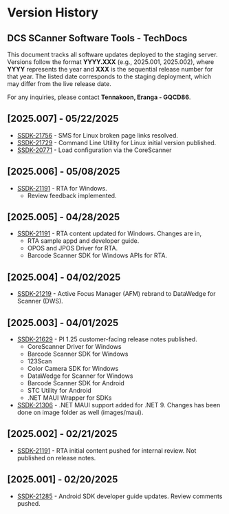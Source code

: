 # Version History
## DCS SCanner Software Tools - TechDocs

This document tracks all software updates deployed to the staging server. Versions follow the format **YYYY.XXX** (e.g., 2025.001, 2025.002), where **YYYY** represents the year and **XXX** is the sequential release number for that year. The listed date corresponds to the staging deployment, which may differ from the live release date.  

For any inquiries, please contact **Tennakoon, Eranga - GQCD86**. 

## [2025.007] - 05/22/2025
- [SSDK-21756](https://jira.zebra.com/browse/SSDK-21756) - SMS for Linux broken page links resolved.
- [SSDK-21729](https://jira.zebra.com/browse/SSDK-21729) - Command Line Utility for Linux initial version published.
- [SSDK-20771](https://jira.zebra.com/browse/SSDK-20771) - Load configuration via the CoreScanner

## [2025.006] - 05/08/2025
- [SSDK-21191](https://jira.zebra.com/browse/SSDK-21191) - RTA for Windows.
    - Review feedback implemented.

## [2025.005] - 04/28/2025
- [SSDK-21191](https://jira.zebra.com/browse/SSDK-21191) - RTA content updated for Windows. Changes are in,
    - RTA sample appd and developer guide.
    - OPOS and JPOS Driver for RTA.
    - Barcode Scanner SDK for Windows APIs for RTA.

## [2025.004] - 04/02/2025
- [SSDK-21219](https://jira.zebra.com/browse/SSDK-21219) - Active Focus Manager (AFM) rebrand to DataWedge for Scanner (DWS).

## [2025.003] - 04/01/2025
- [SSDK-21629](https://jira.zebra.com/browse/SSDK-21629) - PI 1.25 customer-facing release notes published.
    - CoreScanner Driver for Windows
    - Barcode Scanner SDK for Windows
    - 123Scan
    - Color Camera SDK for Windows
    - DataWedge for Scanner for Windows
    - Barcode Scanner SDK for Android
    - STC Utility for Android
    - .NET MAUI Wrapper for SDKs
- [SSDK-21306](https://jira.zebra.com/browse/SSDK-21306) - .NET MAUI support added for .NET 9. Changes has been done on image folder as well (images/maui).

## [2025.002] - 02/21/2025
- [SSDK-21191](https://jira.zebra.com/browse/SSDK-21191) - RTA initial content pushed for internal review. Not published on release notes.

## [2025.001] - 02/20/2025
- [SSDK-21285](https://jira.zebra.com/browse/SSDK-21285) - Android SDK developer guide updates. Review comments pushed.